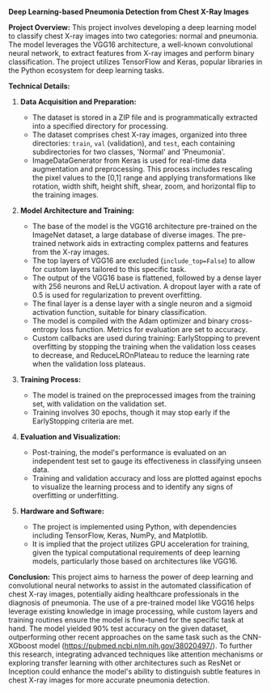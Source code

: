**Deep Learning-based Pneumonia Detection from Chest X-Ray Images**

**Project Overview:**
This project involves developing a deep learning model to classify chest X-ray images into two categories: normal and pneumonia. The model leverages the VGG16 architecture, a well-known convolutional neural network, to extract features from X-ray images and perform binary classification. The project utilizes TensorFlow and Keras, popular libraries in the Python ecosystem for deep learning tasks.

**Technical Details:**

1. **Data Acquisition and Preparation:**
   - The dataset is stored in a ZIP file and is programmatically extracted into a specified directory for processing.
   - The dataset comprises chest X-ray images, organized into three directories: `train`, `val` (validation), and `test`, each containing subdirectories for two classes, 'Normal' and 'Pneumonia'.
   - ImageDataGenerator from Keras is used for real-time data augmentation and preprocessing. This process includes rescaling the pixel values to the [0,1] range and applying transformations like rotation, width shift, height shift, shear, zoom, and horizontal flip to the training images.

2. **Model Architecture and Training:**
   - The base of the model is the VGG16 architecture pre-trained on the ImageNet dataset, a large database of diverse images. The pre-trained network aids in extracting complex patterns and features from the X-ray images.
   - The top layers of VGG16 are excluded (`include_top=False`) to allow for custom layers tailored to this specific task.
   - The output of the VGG16 base is flattened, followed by a dense layer with 256 neurons and ReLU activation. A dropout layer with a rate of 0.5 is used for regularization to prevent overfitting.
   - The final layer is a dense layer with a single neuron and a sigmoid activation function, suitable for binary classification.
   - The model is compiled with the Adam optimizer and binary cross-entropy loss function. Metrics for evaluation are set to accuracy.
   - Custom callbacks are used during training: EarlyStopping to prevent overfitting by stopping the training when the validation loss ceases to decrease, and ReduceLROnPlateau to reduce the learning rate when the validation loss plateaus.

3. **Training Process:**
   - The model is trained on the preprocessed images from the training set, with validation on the validation set.
   - Training involves 30 epochs, though it may stop early if the EarlyStopping criteria are met.

4. **Evaluation and Visualization:**
   - Post-training, the model's performance is evaluated on an independent test set to gauge its effectiveness in classifying unseen data.
   - Training and validation accuracy and loss are plotted against epochs to visualize the learning process and to identify any signs of overfitting or underfitting.

5. **Hardware and Software:**
   - The project is implemented using Python, with dependencies including TensorFlow, Keras, NumPy, and Matplotlib.
   - It is implied that the project utilizes GPU acceleration for training, given the typical computational requirements of deep learning models, particularly those based on architectures like VGG16.

**Conclusion:**
This project aims to harness the power of deep learning and convolutional neural networks to assist in the automated classification of chest X-ray images, potentially aiding healthcare professionals in the diagnosis of pneumonia. The use of a pre-trained model like VGG16 helps leverage existing knowledge in image processing, while custom layers and training routines ensure the model is fine-tuned for the specific task at hand. The model yielded 90% test accuracy on the given dataset, outperforming other recent approaches on the same task such as the CNN-XGboost model (https://pubmed.ncbi.nlm.nih.gov/38020497/). To further this research, integrating advanced techniques like attention mechanisms or exploring transfer learning with other architectures such as ResNet or Inception could enhance the model's ability to distinguish subtle features in chest X-ray images for more accurate pneumonia detection.
